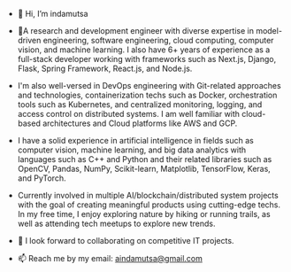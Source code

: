 - 👋 Hi, I’m indamutsa
- 👀A research and development engineer with diverse expertise in model-driven engineering, software engineering, cloud computing, computer vision, and machine learning. I also have 6+ years of experience as a full-stack developer working with frameworks such as Next.js, Django, Flask, Spring Framework, React.js, and Node.js. 
- I'm also well-versed in DevOps engineering with Git-related approaches and technologies, containerization techs such as Docker, orchestration tools such as Kubernetes, and centralized monitoring, logging, and access control on distributed systems. I am well familiar with cloud-based architectures and Cloud platforms like AWS and GCP. 
- I have a solid experience in artificial intelligence in fields such as computer vision, machine learning, and big data analytics with languages such as C++ and Python and their related libraries such as OpenCV, Pandas, NumPy, Scikit-learn, Matplotlib, TensorFlow, Keras, and PyTorch.
- Currently involved in multiple AI/blockchain/distributed system projects with the goal of creating meaningful products using cutting-edge techs. In my free time, I enjoy exploring nature by hiking or running trails, as well as attending tech meetups to explore new trends. 

- 💞️ I look forward to collaborating on competitive IT projects.
- 📫 Reach me by my email: aindamutsa@gmail.com

[//]: # ( 👋 Hi, I'm Indamutsa and I'm an experienced research and development engineer from Germany. I'm passionate about model-driven engineering, cloud computing, computer vision and machine learning. )

[//]: # ( I have a background in computer science with a focus on software engineering and have been working as a full-stack developer for the past five years. During this time, I have developed various projects that utilise technologies such as Docker, Kubernetes, JavaScript, React and NodeJS. I also have experience in DevOps engineering and am confident in working with Cloud platforms such as AWS and Azure. )


[//]: # ( I am currently working on several research projects related to artificial intelligence, blockchain technology and distributed systems. My long-term goal is to develop innovative products using cutting edge technologies that have a real impact on people's lives. )


[//]: # ( In my free time, I like spending time outdoors hiking or running trails. I also enjoy attending tech meetups to meet other developers in the industry and discuss new trends in technology. )


[//]: # ( If you're looking for someone who is passionate about software engineering with extensive experience in model-driven engineering, cloud computing, computer vision and machine learning then please feel free to reach out via email at aindamutsa@gmail.com )


